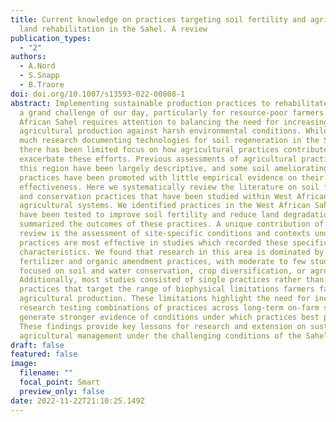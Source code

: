 ```yaml
---
title: Current knowledge on practices targeting soil fertility and agricultural
  land rehabilitation in the Sahel. A review
publication_types:
  - "2"
authors:
  - A.Nord
  - S.Snapp
  - B.Traore
doi: doi.org/10.1007/s13593-022-00808-1
abstract: Implementing sustainable production practices to rehabilitate soils is
  a grand challenge of our day, particularly for resource-poor farmers. The West
  African Sahel requires attention to balancing the need for increasing
  agricultural production against harsh environmental conditions. While there is
  much research documenting technologies for soil regeneration in the Sahel,
  there has been limited focus on how agricultural practices contribute or
  exacerbate these efforts. Previous assessments of agricultural practices in
  this region have been largely descriptive, and some soil ameliorating
  practices have been promoted with little empirical evidence on their
  effectiveness. Here we systematically review the literature on soil fertility
  and conservation practices that have been studied within West African Sahelian
  agricultural systems. We identified practices in the West African Sahel that
  have been tested to improve soil fertility and reduce land degradation, and
  summarized the outcomes of these practices. A unique contribution of this
  review is the assessment of site-specific conditions and contexts under which
  practices are most effective in studies which recorded these specific
  characteristics. We found that research in this area is dominated by chemical
  fertilizer and organic amendment practices, with moderate to few studies
  focused on soil and water conservation, crop diversification, or agroforestry.
  Additionally, most studies consisted of single practices rather than combining
  practices that target the range of biophysical limitations farmers face in
  agricultural production. These limitations highlight the need for increased
  research testing combinations of practices across long-term on-farm studies to
  generate stronger evidence of conditions under which practices best perform.
  These findings provide key lessons for research and extension on sustainable
  agricultural management under the challenging conditions of the Sahel.
draft: false
featured: false
image:
  filename: ""
  focal_point: Smart
  preview_only: false
date: 2022-11-22T21:10:25.149Z
---
```

